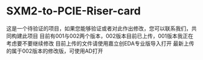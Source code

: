# SXM2-to-PCIE-Riser-card
这是一个待验证的项目，如果您能够验证或者对此作出修改，您可以联系我们，共同构建此项目
目前有001与002两个版本，002版本目前已上传，001版本我正在考虑要不要继续修改
目前上传的文件请使用嘉立创EDA专业版导入打开
最新上传的属于002版本的修改版，可使用AD打开

